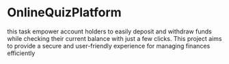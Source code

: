 # OnlineQuizPlatform
this task empower account holders to easily deposit and withdraw funds while checking their current balance with just a few clicks. This project aims to provide a secure and user-friendly experience for managing finances efficiently
